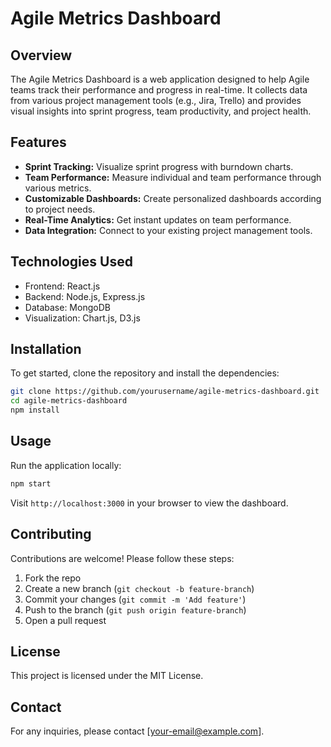 # Agile Metrics Dashboard

## Overview
The Agile Metrics Dashboard is a web application designed to help Agile teams track their performance and progress in real-time. It collects data from various project management tools (e.g., Jira, Trello) and provides visual insights into sprint progress, team productivity, and project health.

## Features
- **Sprint Tracking:** Visualize sprint progress with burndown charts.
- **Team Performance:** Measure individual and team performance through various metrics.
- **Customizable Dashboards:** Create personalized dashboards according to project needs.
- **Real-Time Analytics:** Get instant updates on team performance.
- **Data Integration:** Connect to your existing project management tools.

## Technologies Used
- Frontend: React.js
- Backend: Node.js, Express.js
- Database: MongoDB
- Visualization: Chart.js, D3.js

## Installation
To get started, clone the repository and install the dependencies:

```bash
git clone https://github.com/yourusername/agile-metrics-dashboard.git
cd agile-metrics-dashboard
npm install
```

## Usage
Run the application locally:

```bash
npm start
```

Visit `http://localhost:3000` in your browser to view the dashboard.

## Contributing
Contributions are welcome! Please follow these steps:
1. Fork the repo
2. Create a new branch (`git checkout -b feature-branch`)
3. Commit your changes (`git commit -m 'Add feature'`)
4. Push to the branch (`git push origin feature-branch`)
5. Open a pull request

## License
This project is licensed under the MIT License.

## Contact
For any inquiries, please contact [your-email@example.com].